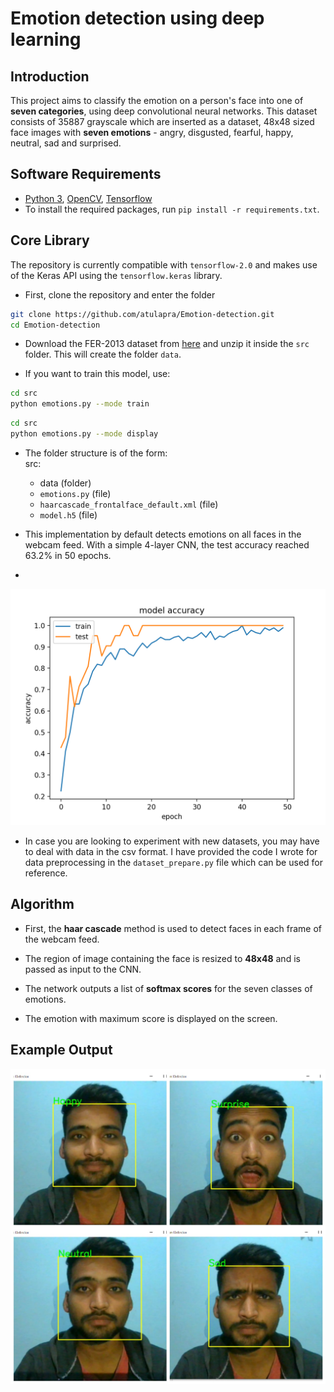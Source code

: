 # Emotion detection using deep learning

## Introduction

This project aims to classify the emotion on a person's face into one of **seven categories**, using deep convolutional neural networks. This dataset consists of 35887 grayscale which are inserted as a dataset, 48x48 sized face images with **seven emotions** - angry, disgusted, fearful, happy, neutral, sad and surprised.

## Software Requirements
* [Python 3](https://www.python.org/downloads/), [OpenCV](https://opencv.org/), [Tensorflow](https://www.tensorflow.org/)
* To install the required packages, run `pip install -r requirements.txt`.

## Core Library

The repository is currently compatible with `tensorflow-2.0` and makes use of the Keras API using the `tensorflow.keras` library.

* First, clone the repository and enter the folder

```bash
git clone https://github.com/atulapra/Emotion-detection.git
cd Emotion-detection
```

* Download the FER-2013 dataset from [here](https://www.kaggle.com/datasets/ananthu017/emotion-detection-fer) and unzip it inside the `src` folder. This will create the folder `data`.

* If you want to train this model, use:  

```bash
cd src
python emotions.py --mode train
```

```bash
cd src
python emotions.py --mode display
```

* The folder structure is of the form:  
  src:
  * data (folder)
  * `emotions.py` (file)
  * `haarcascade_frontalface_default.xml` (file)
  * `model.h5` (file)

* This implementation by default detects emotions on all faces in the webcam feed. With a simple 4-layer CNN, the test accuracy reached 63.2% in 50 epochs.
* 
![Accuracy plot](https://github.com/devanshukla/Emotion_detection-dev/blob/main/emot.png)

* In case you are looking to experiment with new datasets, you may have to deal with data in the csv format. I have provided the code I wrote for data preprocessing in the `dataset_prepare.py` file which can be used for reference.

## Algorithm

* First, the **haar cascade** method is used to detect faces in each frame of the webcam feed.

* The region of image containing the face is resized to **48x48** and is passed as input to the CNN.

* The network outputs a list of **softmax scores** for the seven classes of emotions.

* The emotion with maximum score is displayed on the screen.

## Example Output

![Mutiface]( https://github.com/devanshukla/Emotion_detection-dev/blob/main/IMG-20220111-WA0014.jpg)
